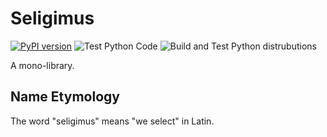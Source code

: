 # Seligimus
[![PyPI version](https://badge.fury.io/py/seligimus.svg)](https://badge.fury.io/py/seligimus)
![Test Python Code](https://github.com/AustinScola/seligimus/workflows/Test%20Python%20Code/badge.svg)
![Build and Test Python distrubutions](https://github.com/AustinScola/seligimus/workflows/Build%20and%20Test%20Python%20distrubutions/badge.svg)

A mono-library.

## Name Etymology

The word "seligimus" means "we select" in Latin.
